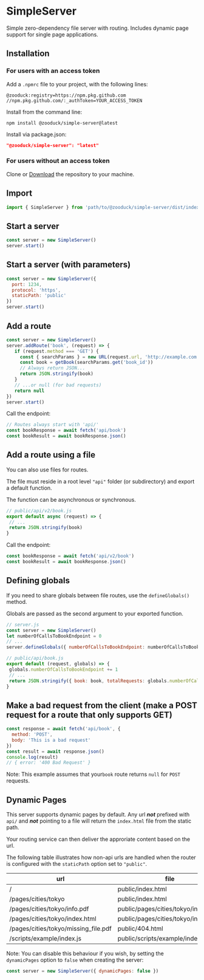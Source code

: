 # SimpleServer

Simple zero-dependency file server with routing. Includes dynamic page support for single page applications.

## Installation

### For users with an access token

Add a `.npmrc` file to your project, with the following lines:

```text
@zooduck:registry=https://npm.pkg.github.com
//npm.pkg.github.com/:_authToken=YOUR_ACCESS_TOKEN
```

Install from the command line:

```node
npm install @zooduck/simple-server@latest
```

Install via package.json:

```json
"@zooduck/simple-server": "latest"
```

### For users without an access token

Clone or [Download](https://github.com/zooduck/simple-server/archive/refs/heads/master.zip) the repository to your machine.

## Import

```javascript
import { SimpleServer } from 'path/to/@zooduck/simple-server/dist/index.module.js'
```

## Start a server

```javascript
const server = new SimpleServer()
server.start()
```

## Start a server (with parameters)

```javascript
const server = new SimpleServer({
  port: 1234,
  protocol: 'https',
  staticPath: 'public'
})
server.start()
```

## Add a route

```javascript
const server = new SimpleServer()
server.addRoute('book', (request) => {
   if (request.method === 'GET') {
     const { searchParams } = new URL(request.url, 'http://example.com')
     const book = getBook(searchParams.get('book_id'))
     // Always return JSON...
     return JSON.stringify(book)
   }
   // ...or null (for bad requests)
   return null
})
server.start()
```

Call the endpoint:

```javascript
// Routes always start with 'api/'
const bookResponse = await fetch('api/book')
const bookResult = await bookResponse.json()
```

## Add a route using a file

You can also use files for routes.

The file must reside in a root level `"api"` folder (or subdirectory) and export a default function.

The function can be asynchronous or synchronous.

```javascript
// public/api/v2/book.js
export default async (request) => {
 // ...
 return JSON.stringify(book)
}
```

Call the endpoint:

```javascript
const bookResponse = await fetch('api/v2/book')
const bookResult = await bookResponse.json()
```

## Defining globals

If you need to share globals between file routes, use the `defineGlobals()` method.

Globals are passed as the second argument to your exported function.

```javascript
// server.js
const server = new SimpleServer()
let numberOfCallsToBookEndpoint = 0
// ...
server.defineGlobals({ numberOfCallsToBookEndpoint: numberOfCallsToBookEndpoint })

// public/api/book.js
export default (request, globals) => {
 globals.numberOfCallsToBookEndpoint += 1
 // ...
 return JSON.stringify({ book: book, totalRequests: globals.numberOfCallsToBookEndpoint })
}
```

## Make a bad request from the client (make a POST request for a route that only supports GET)

```javascript
const response = await fetch('api/book', {
  method: 'POST',
  body: 'This is a bad request'
})
const result = await response.json()
console.log(result)
// { error: '400 Bad Request' }

```

Note: This example assumes that your`book` route returns `null` for `POST` requests.

## Dynamic Pages

This server supports dynamic pages by default. Any url ***not*** prefixed with `api/` and ***not*** pointing to a file will return the `index.html` file from the static path.

Your routing service can then deliver the approriate content based on the url.

The following table illustrates how non-api urls are handled when the router is configured with the `staticPath` option set to `"public"`.

| url                                  | file                                 |
| ------------------------------------ | ------------------------------------ |
| /                                    | public/index.html                    |
| /pages/cities/tokyo                  | public/index.html                    |
| /pages/cities/tokyo/info.pdf         | public/pages/cities/tokyo/info.pdf   |
| /pages/cities/tokyo/index.html       | public/pages/cities/tokyo/index.html |
| /pages/cities/tokyo/missing_file.pdf | public/404.html                      |
| /scripts/example/index.js            | public/scripts/example/index.js      |

Note: You can disable this behaviour if you wish, by setting the `dynamicPages` option to `false` when creating the server:

```javascript
const server = new SimpleServer({ dynamicPages: false })
```
